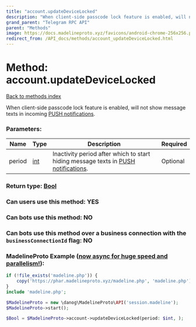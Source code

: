 ```yaml
---
title: "account.updateDeviceLocked"
description: "When client-side passcode lock feature is enabled, will not show message texts in incoming [PUSH notifications](https://core.telegram.org/api/push-updates)."
grand_parent: "Telegram RPC API"
parent: "Methods"
image: https://docs.madelineproto.xyz/favicons/android-chrome-256x256.png
redirect_from: /API_docs/methods/account_updateDeviceLocked.html
---
```

# Method: account.updateDeviceLocked
[Back to methods index](index.html)



When client-side passcode lock feature is enabled, will not show message texts in incoming [PUSH notifications](https://core.telegram.org/api/push-updates).

### Parameters:

| Name     |    Type       | Description | Required |
|----------|---------------|-------------|----------|
|period|[int](/API_docs/types/int.html) | Inactivity period after which to start hiding message texts in [PUSH notifications](https://core.telegram.org/api/push-updates). | Optional|


### Return type: [Bool](/API_docs/types/Bool.html)

### Can users use this method: **YES**


### Can bots use this method: **NO**


### Can bots use this method over a business connection with the `businessConnectionId` flag: **NO**


### MadelineProto Example ([now async for huge speed and parallelism!](https://docs.madelineproto.xyz/docs/ASYNC.html)):


```php
if (!file_exists('madeline.php')) {
    copy('https://phar.madelineproto.xyz/madeline.php', 'madeline.php');
}
include 'madeline.php';

$MadelineProto = new \danog\MadelineProto\API('session.madeline');
$MadelineProto->start();

$Bool = $MadelineProto->account->updateDeviceLocked(period: $int, );
```

